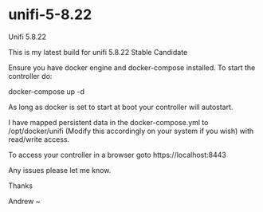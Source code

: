 # unifi-5-8.22
Unifi 5.8.22

This is my latest build for unifi 5.8.22 Stable Candidate

Ensure you have docker engine and docker-compose installed. To start the controller do:

docker-compose up -d

As long as docker is set to start at boot your controller will autostart.

I have mapped persistent data in the docker-compose.yml to /opt/docker/unifi (Modify this accordingly on your system if you wish) with read/write access.

To access your controller in a browser goto https://localhost:8443

Any issues please let me know.

Thanks

Andrew
~              
   
